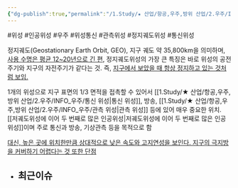 ```yaml
---
{"dg-publish":true,"permalink":"/1.Study/★ 산업/항공,우주,방위 산업/2.우주/INFO_우주/정지궤도 위성/","created":"2024-11-20T21:02:29.525+09:00","updated":"2025-06-03T20:07:21.986+09:00"}
---
```


#위성 #인공위성 #우주 #위성통신 #관측위성 #정지궤도위성 #통신위성 


정지궤도(Geostationary Earth Orbit, GEO), 지구 궤도 약 35,800km을 의미하며, [사용 수명은 평균 12~20년으로 긴 편](★%2011.7_국내%20우주%20발사체%20제조시장%20분석.pdf#page=34&selection=133,0,266,2&color=yellow), 정지궤도위성의 가장 큰 특징은 바로 위성의 공전주기와 지구의 자전주기가 같다는 것. 즉, [지구에서 보았을 때 항상 정지하고 있는 것처럼 보임.](★%2011.7_국내%20우주%20발사체%20제조시장%20분석.pdf#page=34&selection=270,0,330,1&color=yellow)

1개의 위성으로 지구 표면의 1/3 면적을 접촉할 수 있어서 [[1.Study/★ 산업/항공,우주,방위 산업/2.우주/INFO_우주/통신 위성\|통신 위성]], 방송, [[1.Study/★ 산업/항공,우주,방위 산업/2.우주/INFO_우주/관측 위성\|관측 위성]] 등에 있어 매우 중요한 위치. [[저궤도위성에 이어 두 번째로 많은 인공위성\|저궤도위성에 이어 두 번째로 많은 인공위성]]이며 주로 통신과 방송, 기상관측 등을 목적으로 함

[대신, 높은 곳에 위치한만큼 상대적으로 낮은 속도와 고지연성을 보인다. 지구의 극지방을 커버하기 어렵다는 것 또한 단점](★%201.17_이미%20불붙은%20도화선.pdf#page=19&selection=291,0,341,2&color=yellow)

- 최근이슈
	- 